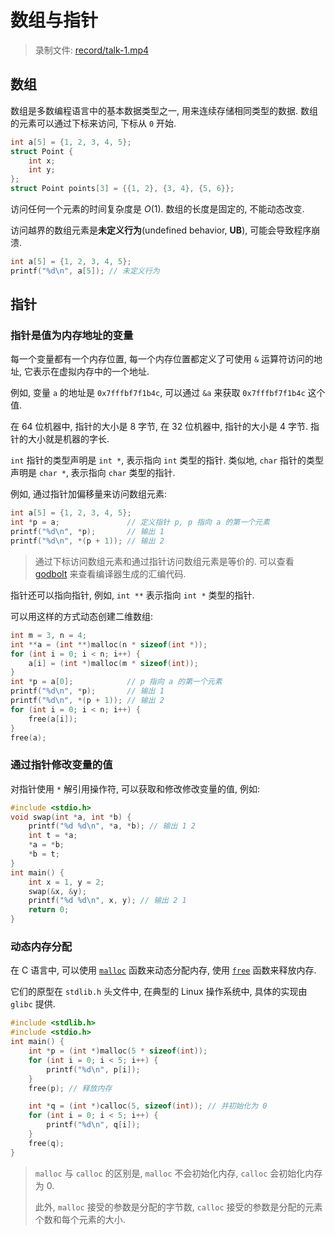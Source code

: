 # 数组与指针

> 录制文件: [record/talk-1.mp4](https://cfile.thudep.com:6443/record/talk-1.mp4)

## 数组

数组是多数编程语言中的基本数据类型之一, 用来连续存储相同类型的数据. 数组的元素可以通过下标来访问, 下标从 `0` 开始.

```c
int a[5] = {1, 2, 3, 4, 5};
struct Point {
    int x;
    int y;
};
struct Point points[3] = {{1, 2}, {3, 4}, {5, 6}};
```

访问任何一个元素的时间复杂度是 $O(1)$. 数组的长度是固定的, 不能动态改变.

访问越界的数组元素是**未定义行为**(undefined behavior, **UB**), 可能会导致程序崩溃.

```c
int a[5] = {1, 2, 3, 4, 5};
printf("%d\n", a[5]); // 未定义行为
```

## 指针

### 指针是值为内存地址的变量

每一个变量都有一个内存位置, 每一个内存位置都定义了可使用 `&` 运算符访问的地址, 它表示在虚拟内存中的一个地址.

例如, 变量 `a` 的地址是 `0x7fffbf7f1b4c`, 可以通过 `&a` 来获取 `0x7fffbf7f1b4c` 这个值.

在 64 位机器中, 指针的大小是 8 字节, 在 32 位机器中, 指针的大小是 4 字节. 指针的大小就是机器的字长.

`int` 指针的类型声明是 `int *`, 表示指向 `int` 类型的指针. 类似地, `char` 指针的类型声明是 `char *`, 表示指向 `char` 类型的指针.

例如, 通过指针加偏移量来访问数组元素:

```c
int a[5] = {1, 2, 3, 4, 5};
int *p = a;               // 定义指针 p, p 指向 a 的第一个元素
printf("%d\n", *p);       // 输出 1
printf("%d\n", *(p + 1)); // 输出 2
```

> 通过下标访问数组元素和通过指针访问数组元素是等价的. 可以查看 [godbolt](https://godbolt.org/) 来查看编译器生成的汇编代码.

指针还可以指向指针, 例如, `int **` 表示指向 `int *` 类型的指针.

可以用这样的方式动态创建二维数组:

```c
int m = 3, n = 4;
int **a = (int **)malloc(n * sizeof(int *));
for (int i = 0; i < n; i++) {
    a[i] = (int *)malloc(m * sizeof(int));
}
int *p = a[0];            // p 指向 a 的第一个元素
printf("%d\n", *p);       // 输出 1
printf("%d\n", *(p + 1)); // 输出 2
for (int i = 0; i < n; i++) {
    free(a[i]);
}
free(a);
```

### 通过指针修改变量的值

对指针使用 `*` 解引用操作符, 可以获取和修改修改变量的值, 例如:

```c
#include <stdio.h>
void swap(int *a, int *b) {
    printf("%d %d\n", *a, *b); // 输出 1 2
    int t = *a;
    *a = *b;
    *b = t;
}
int main() {
    int x = 1, y = 2;
    swap(&x, &y);
    printf("%d %d\n", x, y); // 输出 2 1
    return 0;
}
```

### 动态内存分配

在 C 语言中, 可以使用 [`malloc`](https://en.cppreference.com/w/c/memory/malloc) 函数来动态分配内存, 使用 [`free`](https://en.cppreference.com/w/c/memory/free) 函数来释放内存.

它们的原型在 `stdlib.h` 头文件中, 在典型的 Linux 操作系统中, 具体的实现由 `glibc` 提供.

```c
#include <stdlib.h>
#include <stdio.h>
int main() {
    int *p = (int *)malloc(5 * sizeof(int));
    for (int i = 0; i < 5; i++) {
        printf("%d\n", p[i]);
    }
    free(p); // 释放内存

    int *q = (int *)calloc(5, sizeof(int)); // 并初始化为 0
    for (int i = 0; i < 5; i++) {
        printf("%d\n", q[i]);
    }
    free(q);
}
```

> `malloc` 与 `calloc` 的区别是, `malloc` 不会初始化内存, `calloc` 会初始化内存为 0.
>
> 此外, `malloc` 接受的参数是分配的字节数, `calloc` 接受的参数是分配的元素个数和每个元素的大小.
